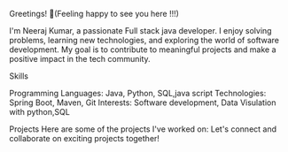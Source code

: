 Greetings! 👋(Feeling happy to see you here !!!)

I'm Neeraj Kumar, a passionate Full stack java developer. I enjoy solving problems, learning new technologies, and exploring the world of software development. My goal is to contribute to meaningful projects and make a positive impact in the tech community.

Skills

Programming Languages: Java, Python, SQL,java script
Technologies: Spring Boot, Maven, Git
Interests: Software development, Data Visulation with python,SQL

Projects
Here are some of the projects I've worked on:
Let's connect and collaborate on exciting projects together!
